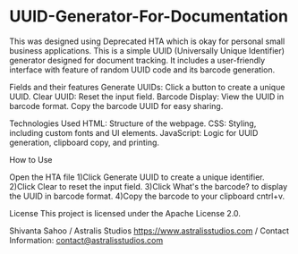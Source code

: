 # UUID-Generator-For-Documentation
This was designed using Deprecated HTA which is okay for personal small business applications.
This is a simple UUID (Universally Unique Identifier) generator designed for document tracking. It includes a user-friendly interface with feature of random UUID code and its barcode generation.

 Fields and their features
Generate UUIDs: Click a button to create a unique UUID.
Clear UUID: Reset the input field.
Barcode Display: View the UUID in barcode format.
Copy the barcode UUID for easy sharing.

Technologies Used
HTML: Structure of the webpage.
CSS: Styling, including custom fonts and UI elements.
JavaScript: Logic for UUID generation, clipboard copy, and printing.

How to Use

Open the HTA file 
1)Click Generate UUID to create a unique identifier.
2)Click Clear to reset the input field.
3)Click What's the barcode? to display the UUID in barcode format.
4)Copy the barcode to your clipboard cntrl+v.

License
This project is licensed under the Apache License 2.0.

Shivanta Sahoo / Astralis Studios 
https://www.astralisstudios.com / Contact Information: contact@astralisstudios.com
